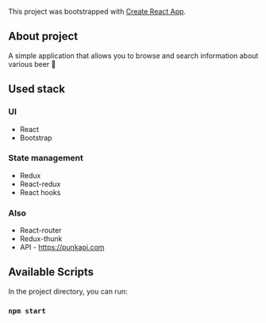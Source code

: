 This project was bootstrapped with [Create React App](https://github.com/facebook/create-react-app).

## About project
A simple application that allows you to browse and search information about various beer :beer:

## Used stack
### UI
* React
* Bootstrap
### State management
* Redux
* React-redux
* React hooks
### Also
* React-router
* Redux-thunk
* API - https://punkapi.com

## Available Scripts
In the project directory, you can run:
### `npm start`



